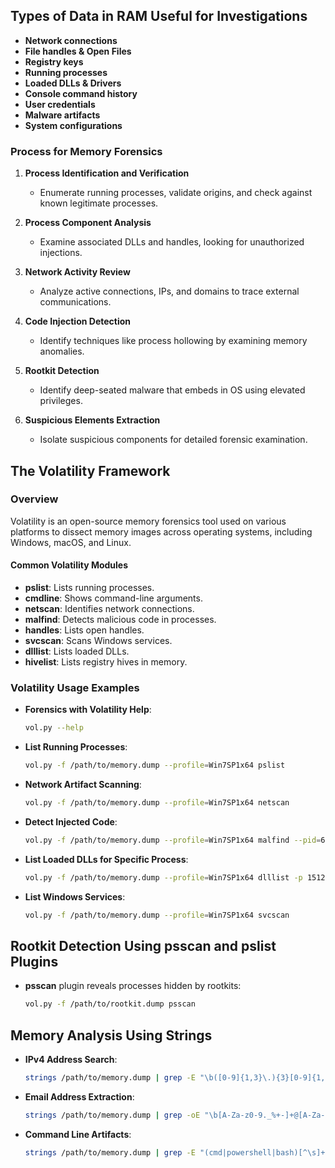 ## Types of Data in RAM Useful for Investigations

- **Network connections**
- **File handles & Open Files**
- **Registry keys**
- **Running processes**
- **Loaded DLLs & Drivers**
- **Console command history**
- **User credentials**
- **Malware artifacts**
- **System configurations**

### Process for Memory Forensics

1. **Process Identification and Verification**  
   - Enumerate running processes, validate origins, and check against known legitimate processes.

2. **Process Component Analysis**  
   - Examine associated DLLs and handles, looking for unauthorized injections.

3. **Network Activity Review**  
   - Analyze active connections, IPs, and domains to trace external communications.

4. **Code Injection Detection**  
   - Identify techniques like process hollowing by examining memory anomalies.

5. **Rootkit Detection**  
   - Identify deep-seated malware that embeds in OS using elevated privileges.

6. **Suspicious Elements Extraction**  
   - Isolate suspicious components for detailed forensic examination.

## The Volatility Framework

### Overview

Volatility is an open-source memory forensics tool used on various platforms to dissect memory images across operating systems, including Windows, macOS, and Linux.

#### Common Volatility Modules
- **pslist**: Lists running processes.
- **cmdline**: Shows command-line arguments.
- **netscan**: Identifies network connections.
- **malfind**: Detects malicious code in processes.
- **handles**: Lists open handles.
- **svcscan**: Scans Windows services.
- **dlllist**: Lists loaded DLLs.
- **hivelist**: Lists registry hives in memory.

### Volatility Usage Examples

- **Forensics with Volatility Help**:
  ```bash
  vol.py --help
  ```

- **List Running Processes**:
  ```bash
  vol.py -f /path/to/memory.dump --profile=Win7SP1x64 pslist
  ```

- **Network Artifact Scanning**:
  ```bash
  vol.py -f /path/to/memory.dump --profile=Win7SP1x64 netscan
  ```

- **Detect Injected Code**:
  ```bash
  vol.py -f /path/to/memory.dump --profile=Win7SP1x64 malfind --pid=608
  ```

- **List Loaded DLLs for Specific Process**:
  ```bash
  vol.py -f /path/to/memory.dump --profile=Win7SP1x64 dlllist -p 1512
  ```

- **List Windows Services**:
  ```bash
  vol.py -f /path/to/memory.dump --profile=Win7SP1x64 svcscan
  ```

## Rootkit Detection Using psscan and pslist Plugins

- **psscan** plugin reveals processes hidden by rootkits:
  ```bash
  vol.py -f /path/to/rootkit.dump psscan
  ```

## Memory Analysis Using Strings

- **IPv4 Address Search**:
  ```bash
  strings /path/to/memory.dump | grep -E "\b([0-9]{1,3}\.){3}[0-9]{1,3}\b"
  ```

- **Email Address Extraction**:
  ```bash
  strings /path/to/memory.dump | grep -oE "\b[A-Za-z0-9._%+-]+@[A-Za-z0-9.-]+\.[A-Za-z]{2,4}\b"
  ```

- **Command Line Artifacts**:
  ```bash
  strings /path/to/memory.dump | grep -E "(cmd|powershell|bash)[^\s]+"
  ```